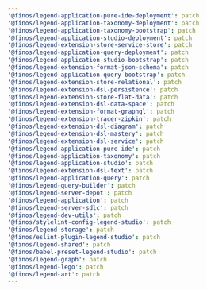 ```yaml
---
'@finos/legend-application-pure-ide-deployment': patch
'@finos/legend-application-taxonomy-deployment': patch
'@finos/legend-application-taxonomy-bootstrap': patch
'@finos/legend-application-studio-deployment': patch
'@finos/legend-extension-store-service-store': patch
'@finos/legend-application-query-deployment': patch
'@finos/legend-application-studio-bootstrap': patch
'@finos/legend-extension-format-json-schema': patch
'@finos/legend-application-query-bootstrap': patch
'@finos/legend-extension-store-relational': patch
'@finos/legend-extension-dsl-persistence': patch
'@finos/legend-extension-store-flat-data': patch
'@finos/legend-extension-dsl-data-space': patch
'@finos/legend-extension-format-graphql': patch
'@finos/legend-extension-tracer-zipkin': patch
'@finos/legend-extension-dsl-diagram': patch
'@finos/legend-extension-dsl-mastery': patch
'@finos/legend-extension-dsl-service': patch
'@finos/legend-application-pure-ide': patch
'@finos/legend-application-taxonomy': patch
'@finos/legend-application-studio': patch
'@finos/legend-extension-dsl-text': patch
'@finos/legend-application-query': patch
'@finos/legend-query-builder': patch
'@finos/legend-server-depot': patch
'@finos/legend-application': patch
'@finos/legend-server-sdlc': patch
'@finos/legend-dev-utils': patch
'@finos/stylelint-config-legend-studio': patch
'@finos/legend-storage': patch
'@finos/eslint-plugin-legend-studio': patch
'@finos/legend-shared': patch
'@finos/babel-preset-legend-studio': patch
'@finos/legend-graph': patch
'@finos/legend-lego': patch
'@finos/legend-art': patch
---
```

